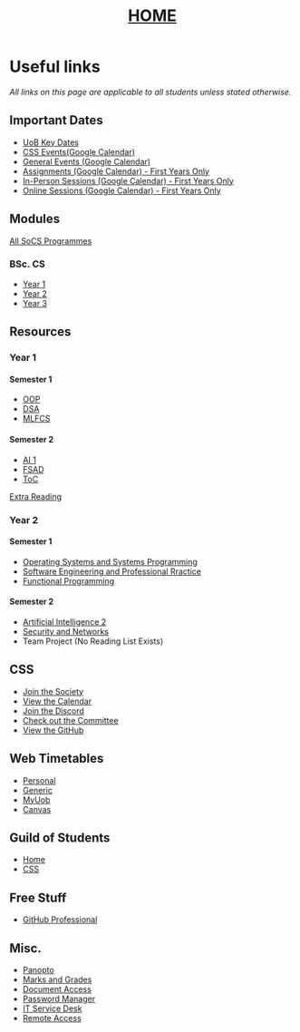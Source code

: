 <header style="text-align:center">
<h1><a href="https://mattythehacker.github.io/FirstYearCSResources/"><b>HOME</b></a></h1>
</header>

# Useful links

*All links on this page are applicable to all students unless stated otherwise.*

## Important Dates

- <a href="https://www.birmingham.ac.uk/welcome/2021/wellbeing/parents/key-dates.aspx">UoB Key Dates</a>
- <a href="https://calendar.google.com/calendar/embed?src=kg5v9k480jn2qahpmq33h8g7cs%40group.calendar.google.com&ctz=Europe%2FLondon">CSS Events(Google Calendar)</a>
- <a href="https://calendar.google.com/calendar/embed?src=311upsnbjculbu3ed2bjvlrqh8%40group.calendar.google.com&ctz=Europe%2FLondon">General Events (Google Calendar)</a>
- <a href="https://calendar.google.com/calendar/embed?src=i160efi9ah2gucb85cdet4cil8%40group.calendar.google.com&ctz=Europe%2FLondon">Assignments (Google Calendar) - First Years Only</a>
- <a href="https://calendar.google.com/calendar/embed?src=i356ffimkc4qrtnhjajos4jt9c%40group.calendar.google.com&ctz=Europe%2FLondon">In-Person Sessions (Google Calendar) - First Years Only</a>
- <a href="https://calendar.google.com/calendar/embed?src=6q1ut7h5hj96pilm84855oclrg%40group.calendar.google.com&ctz=Europe%2FLondon">Online Sessions (Google Calendar) - First Years Only</a>

## Modules

<a href="https://www.cs.bham.ac.uk/internal/programmes/2021">All SoCS Programmes</a><br>


### BSc. CS

- <a href="https://www.cs.bham.ac.uk/internal/programmes/2021/4436/years/1">Year 1</a>
- <a href="https://www.cs.bham.ac.uk/internal/programmes/2021/4436/years/2">Year 2</a>
- <a href="https://www.cs.bham.ac.uk/internal/programmes/2021/4436/years/3">Year 3</a>


## Resources

### Year 1

#### Semester 1
- <a href="https://rl.talis.com/3/bham/lists/B7DB904B-AD4C-4058-A3E2-C1B29783B6E9.html?lang=en-GB&login=1">OOP</a>
- <a href="https://rl.talis.com/3/bham/lists/9D90A298-56FA-D257-8912-E8D987062F10.html?lang=en-GB&login=1">DSA</a> 
- <a href="https://rl.talis.com/3/bham/lists/CB5A15D8-9C29-5D06-340B-74FD52A84B65.html?lang=en-GB&login=1">MLFCS</a>

#### Semester 2
- <a href="https://rl.talis.com/3/bham/lists/6CD8B1EF-2CFC-5495-2E12-B6863ECA599D.html?lang=en-GB&login=1">AI 1</a>
- <a href="https://rl.talis.com/3/bham/lists/A592D915-F733-4481-CB8D-B6A3A2AA2F4D.html?lang=en-GB&login=1">FSAD</a>
- <a href="https://rl.talis.com/3/bham/lists/2368E554-0AE3-2A9C-2F25-51B8FA06E416.html?lang=en-GB&login=1">ToC</a>

<a href="https://rhysimus.com/resources/">Extra Reading</a>

### Year 2

#### Semester 1
- <a href="https://rl.talis.com/3/bham/lists/EF0BA679-056F-CCF1-72F3-EB7AB5FE8FEC.html"> Operating Systems and Systems Programming </a>
- <a href="https://bham.rl.talis.com/modules/06-34258.html"> Software Engineering and Professional Rractice </a>
- <a href= "https://rl.talis.com/3/bham/lists/92283481-130F-56C1-2D70-D2D02A4CB118.html?lang=en-GB"> Functional Programming </a>


#### Semester 2
- <a href="https://bham.rl.talis.com/modules/06-34256.html"> Artificial Intelligence 2 </a>
- <a href="https://bham.rl.talis.com/modules/06-30432.html"> Security and Networks </a>
- Team Project (No Reading List Exists)



## CSS
- <a href="https://cssbham.com/join">Join the Society</a>
- <a href="https://cssbham.com/calendar">View the Calendar</a>
- <a href="https://cssbham.com/discord">Join the Discord</a>
- <a href="https://cssbham.com/committee">Check out the Committee</a>
- <a href="https://cssbham.com/github">View the GitHub</a>

## Web Timetables
- <a href="https://onlinetimetables.bham.ac.uk/Timetable/current_academic_year_2/default.aspx">Personal</a> 
- <a href="https://onlinetimetables.bham.ac.uk/Timetable/current_academic_year/">Generic</a>
- <a href="https://myuob.bham.ac.uk/dashboard/student">MyUob</a>
- <a href="https://canvas.bham.ac.uk/calendar">Canvas</a>

## Guild of Students
- <a href="https://www.guildofstudents.com/">Home</a> 
- <a href="https://www.guildofstudents.com/studentgroups/societies/css/">CSS</a>

## Free Stuff
- <a href="https://education.github.com/pack">GitHub Professional</a>

## Misc.
- <a href="https://bham.cloud.panopto.eu/Panopto/Pages/Sessions/List.aspx">Panopto</a>
- <a href="https://student-gateway.bham.ac.uk/">Marks and Grades</a>
- <a href="https://verify.bham.ac.uk/">Document Access</a>
- <a href="https://my.password.bham.ac.uk/PMUser/">Password Manager</a>
- <a href="https://universityofbirmingham.service-now.com/">IT Service Desk</a>
- <a href="https://remote.bham.ac.uk/">Remote Access</a>

